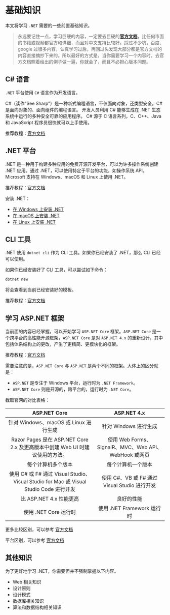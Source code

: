 # 基础知识

本文将学习 `.NET` 需要的一些前置基础知识。

> 永远要记住一点，学习巨硬的内容，一定要去巨硬的[**官方文档**](https://docs.microsoft.com/zh-cn/aspnet/core/)，比任何市面的书籍或视频都官方和详细，而且对中文支持比较好。踩过不少坑，百度、google 过很多内容，认真学习过后，再回过头发现大部分都是官方文档的内容直接摘抄下来的。所以最好的方式是，当你需要学习一个内容时，去官方文档照着给出的例子做一遍，你就会了，而且不必担心版本问题。

## C# 语言

`.NET` 平台使用 `C#` 语言作为开发语言。

C#（读作“See Sharp”）是一种新式编程语言，不仅面向对象，还类型安全。C# 是面向对象的、面向组件的编程语言。 开发人员利用 C# 能够生成在 .NET 生态系统中运行的多种安全可靠的应用程序。 C# 源于 C 语言系列，C、C++、Java 和 JavaScript 程序员很快就可以上手使用。

推荐教程：[官方文档](https://docs.microsoft.com/zh-cn/dotnet/csharp/tour-of-csharp/)

## .NET 平台

.NET 是一种用于构建多种应用的免费开源开发平台，可以为许多操作系统创建 .NET 应用。通过 .NET，可以使用特定于平台的功能，如操作系统 API。Microsoft 支持在 Windows、macOS 和 Linux 上使用 .NET。

推荐教程：[官方文档](https://docs.microsoft.com/zh-cn/dotnet/core/introduction)

安装 .NET：

- [在 Windows 上安装 .NET](https://docs.microsoft.com/zh-cn/dotnet/core/install/windows?tabs=net50)
- [在 macOS 上安装 .NET](https://docs.microsoft.com/zh-cn/dotnet/core/install/macos)
- [在 Linux 上安装 .NET](https://docs.microsoft.com/zh-cn/dotnet/core/install/linux)

## CLI 工具

.NET 使用 `dotnet cli` 作为 CLI 工具。如果你已经安装了 .NET，那么 CLI 已经可以使用。

如果你已经安装好了 CLI 工具，可以尝试如下命令：

```sh
dotnet new
```

将会查看到当前已经安装好的模板。

推荐教程：[官方文档](https://docs.microsoft.com/zh-cn/dotnet/core/tools/)

## 学习 ASP.NET 框架

当前面的内容已经掌握，可以开始学习 `ASP.NET Core` 框架。`ASP.NET Core` 是一个跨平台的高性能开源框架，`ASP.NET Core` 是对 `ASP.NET 4.x` 的重新设计，其中包括体系结构上的更改，产生了更精简、更模块化的框架。

推荐教程：[官方文档](https://docs.microsoft.com/zh-cn/aspnet/core/introduction-to-aspnet-core?view=aspnetcore-5.0)

需要注意的是，`ASP.NET Core` 与 `ASP.NET` 是两个不同的框架。大体上的区分就是：

- `ASP.NET` 是专注于 Windows 平台，运行时为 `.NET Framework`。
- `ASP.NET Core` 则是开源的，跨平台的，运行时为 `.NET Core`。

截取官网的对比表格：

|                                      ASP.NET Core                                      |                      ASP.NET 4.x                      |
| :------------------------------------------------------------------------------------: | :---------------------------------------------------: |
|                         针对 Windows、macOS 或 Linux 进行生成                          |                 针对 Windows 进行生成                 |
|      Razor Pages 是在 ASP.NET Core 2.x 及更高版本中创建 Web UI 时建议使用的方法。      | 使用 Web Forms、SignalR、MVC、Web API、WebHook 或网页 |
|                                   每个计算机多个版本                                   |                  每个计算机一个版本                   |
| 使用 C# 或 F# 通过 Visual Studio、Visual Studio for Mac 或 Visual Studio Code 进行开发 |     使用 C#、VB 或 F# 通过 Visual Studio 进行开发     |
|                                比 ASP.NET 4.x 性能更高                                 |                      良好的性能                       |
|                                 使用 .NET Core 运行时                                  |              使用 .NET Framework 运行时               |

更多比较区别，可以参考 [官方文档](https://docs.microsoft.com/zh-cn/aspnet/core/fundamentals/choose-aspnet-framework?view=aspnetcore-5.0)

平台区别，可以参考 [官方文档](https://docs.microsoft.com/zh-cn/dotnet/standard/choosing-core-framework-server?toc=%2Faspnet%2Fcore%2Ftoc.json&bc=%2Faspnet%2Fcore%2Fbreadcrumb%2Ftoc.json&view=aspnetcore-5.0)

## 其他知识

为了更好地学习 .NET，你需要但并不强制掌握以下内容。

- Web 相关知识
- 设计原则
- 设计模式
- 数据库相关知识
- 算法和数据结构相关知识

